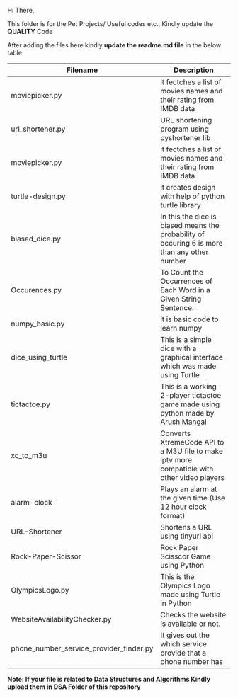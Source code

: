 Hi There,

This folder is for the Pet Projects/ Useful codes etc.,
Kindly update the **QUALITY** Code

After adding the files here kindly **update the readme.md file** in the below table


| Filename         | Description                                                        |
| ---------------- | ------------------------------------------------------------------ |
| moviepicker.py   | it fectches a list of movies names and their rating from IMDB data |
| url_shortener.py | URL shortening program using pyshortener lib                       |
| moviepicker.py|it fectches a list of movies names and their rating from IMDB data|
| turtle-design.py|it creates design with help of python turtle library|
| biased_dice.py|In this the dice is biased means the probability of occuring 6 is more than any other number|
|Occurences.py|To Count the Occurrences of Each Word in a Given String Sentence.|
| numpy_basic.py|it is basic code to learn numpy|
| dice_using_turtle | This is a simple dice with a graphical interface which was made using Turtle |
| tictactoe.py | This is a working 2-player tictactoe game made using python made by [Arush Mangal](https://github.com/arushmangal) |
| xc_to_m3u | Converts XtremeCode API to a M3U file to make iptv more compatible with other video players |
| alarm-clock | Plays an alarm at the given time (Use 12 hour clock format) |
| URL-Shortener | Shortens a URL using tinyurl api | 
| Rock-Paper-Scissor| Rock Paper Scisscor Game using Python |
| OlympicsLogo.py | This is the Olympics Logo made using Turtle in Python |
| WebsiteAvailabilityChecker.py | Checks the website is available or not. |
|phone_number_service_provider_finder.py|It gives out the which service provide that a phone number has|

**Note: If your file is related to Data Structures and Algorithms Kindly upload them in DSA Folder of this repository**
